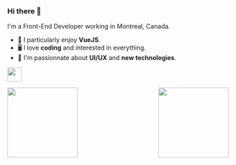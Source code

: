 ### Hi there 🤙

I'm a Front-End Developer working in Montreal, Canada.

- 🌱 I particularly enjoy **VueJS**.
- 🖥 I love **coding** and interested in everything. 
- 🔭 I'm passionnate about **UI/UX** and **new technologies**.

<p>
  <a href="https://codepen.io/reavenclaw">
    <img src="https://s2.svgbox.net/social.svg?ic=codepen&color=388A6E" width="32" height="32">
  </a>
</p>

<img src="https://github-readme-stats.vercel.app/api/top-langs/?username=o-louis&layout=compact&hide_border=true&theme=vue-dark" height="160" align="left" />
<img src="https://github-readme-stats.vercel.app/api?username=o-louis&show_icons=true&show_private=true&=&hide_border=true&count_private=true&hide=stars&theme=vue-dark" height="160" align="right"/>

